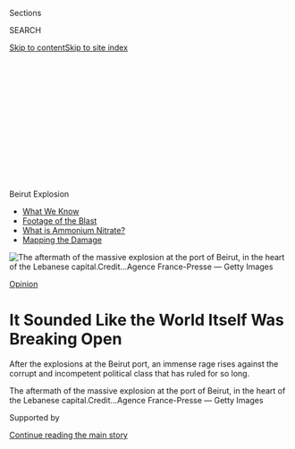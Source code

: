 <div id="app">

<div>

<div>

<div>

<div class="NYTAppHideMasthead css-ikk3s8 e1suatyy0">

<div class="section css-133zg39 e1suatyy2">

<div class="css-eph4ug er09x8g0">

<div class="css-6n7j50">

</div>

<span class="css-1dv1kvn">Sections</span>

<div class="css-10488qs">

<span class="css-1dv1kvn">SEARCH</span>

</div>

[Skip to content](#site-content)[Skip to site index](#site-index)

</div>

<div class="css-10698na e1huz5gh0">

</div>

</div>

</div>

</div>

<div data-aria-hidden="false">

<div id="site-content" role="main">

<div>

<div class="css-1aor85t" style="opacity:0.000000001;z-index:-1;visibility:hidden">

<div class="css-1hqnpie">

<div class="css-epjblv">

<span class="css-17xtcya">[Opinion](/section/opinion)</span><span class="css-x15j1o">|</span><span class="css-fwqvlz">It
Sounded Like the World Itself Was Breaking Open</span>

</div>

<div class="css-k008qs">

<div class="css-1iwv8en">

<span class="css-18z7m18"></span>

<div>

</div>

</div>

<span class="css-1n6z4y">https://nyti.ms/33rYK17</span>

<div class="css-1705lsu">

<div class="css-4xjgmj">

<div class="css-4skfbu" role="toolbar" data-aria-label="Social Media Share buttons, Save button, and Comments Panel with current comment count" data-testid="share-tools">

  - 
  - 
  - 
  - 
    
    <div class="css-6n7j50">
    
    </div>

  - 

</div>

</div>

</div>

</div>

</div>

</div>

<div id="NYT_TOP_BANNER_REGION" class="css-11qgg8s">

<div>

<div id="styln-prism-menu-1596637154977" class="section interactive-content interactive-size-medium css-1du2ztb">

<div class="css-17ih8de interactive-body">

<div id="scroll-container" class="css-1gj85ro">

<span class="css-1iolm7v"><span><span class="css-1pje3qr">Beirut</span><span class="css-1pje3qr">
Explosion</span></span></span>

  - [What We
    Know](https://www.nytimes.com/2020/08/05/world/middleeast/beirut-explosion-what-happened.html?action=click&pgtype=Article&state=default&region=TOP_BANNER&context=storylines_menu)
  - [Footage of the
    Blast](https://www.nytimes.com/2020/08/05/video/beirut-explosion-footage.html?action=click&pgtype=Article&state=default&region=TOP_BANNER&context=storylines_menu)
  - [What is Ammonium
    Nitrate?](https://www.nytimes.com/2020/08/05/world/middleeast/beirut-explosion-ammonium-nitrate.html?action=click&pgtype=Article&state=default&region=TOP_BANNER&context=storylines_menu)
  - [Mapping the
    Damage](https://www.nytimes.com/interactive/2020/08/04/world/middleeast/beirut-explosion-damage.html?action=click&pgtype=Article&state=default&region=TOP_BANNER&context=storylines_menu)

</div>

</div>

</div>

</div>

</div>

<div id="fullBleedHeaderContent">

<div class="css-9fsmc8">

![<span class="css-16f3y1r e13ogyst0" data-aria-hidden="true">The
aftermath of the massive explosion at the port of Beirut, in the heart
of the Lebanese
capital.</span><span class="css-cnj6d5 e1z0qqy90" itemprop="copyrightHolder"><span class="css-1ly73wi e1tej78p0">Credit...</span><span><span>Agence
France-Presse — Getty
Images</span></span></span>](https://static01.nyt.com/images/2020/08/05/opinion/05mounzer1-Sub/merlin_175324842_fa957286-8d41-42be-978c-0f52c4b8df90-articleLarge.jpg?quality=75&auto=webp&disable=upscale)

</div>

<div class="css-1aqq9tq">

[Opinion](/section/opinion)

<div class="css-1vkm6nb ehdk2mb0">

# It Sounded Like the World Itself Was Breaking Open

</div>

After the explosions at the Beirut port, an immense rage rises against
the corrupt and incompetent political class that has ruled for so long.

</div>

<div class="css-nwzfg5 e1gnum310">

<span class="css-1f9pvn2 opinion">The aftermath of the massive explosion
at the port of Beirut, in the heart of the Lebanese
capital.</span><span class="css-cnj6d5 e1z0qqy90" itemprop="copyrightHolder"><span class="css-1ly73wi e1tej78p0">Credit...</span><span><span>Agence
France-Presse — Getty Images</span></span></span>

</div>

<div id="sponsor-wrapper" class="css-1hyfx7x">

<div id="sponsor-slug" class="css-19vbshk">

Supported by

</div>

[Continue reading the main story](#after-sponsor)

<div id="sponsor" class="ad sponsor-wrapper" style="text-align:center;height:100%;display:block">

</div>

<div id="after-sponsor">

</div>

</div>

<div class="css-1wx1auc e1gnum311">

<div class="css-18e8msd">

<div class="css-vp77d3 epjyd6m0">

<div class="css-1baulvz">

By <span class="css-1baulvz last-byline" itemprop="name">Lina
Mounzer</span>

<div class="css-8atqhb">

Ms. Mounzer is a Lebanese writer and translator.

</div>

</div>

</div>

  - Aug. 5, 2020

  - 
    
    <div class="css-4xjgmj">
    
    <div class="css-pvvomx" role="toolbar" data-aria-label="Social Media Share buttons, Save button, and Comments Panel with current comment count" data-testid="share-tools">
    
      - 
      - 
      - 
      - 
        
        <div class="css-6n7j50">
        
        </div>
    
      - 
    
    </div>
    
    </div>

</div>

<div class="css-tk9fsr">

[阅读简体中文版](https://cn.nytimes.com/opinion/20200806/beirut-port-explosions/ "Read in Simplified Chinese")[閱讀繁體中文版](https://cn.nytimes.com/opinion/20200806/beirut-port-explosions/zh-hant/ "Read in Traditional Chinese")

</div>

</div>

</div>

<div class="section meteredContent css-1r7ky0e" name="articleBody" itemprop="articleBody">

<div class="css-1fanzo5 StoryBodyCompanionColumn">

<div class="css-53u6y8">

BEIRUT, Lebanon — It began as a rumble. A deep bass rattling through the
building. And then a roar for seven, eight, nine seconds, an eternity. A
sound that could be made only by the world itself breaking open. I was
certain it was an earthquake.

My husband rushed from the balcony to our bedroom. Waves of pressure
rolled over us; we crouched and clutched at one another. Glass broke,
doors blew open, objects shattered. From the street rose screams and
oaths. And terrified exhortations: “*Ya Muhammad\! Ya Muhammad*\!”

“What was it?” I asked, when I could breathe again.

“*Infijar,”* he responded.
[*Explosion*](https://www.nytimes.com/2020/08/07/world/middleeast/lebanon-explosion-ship.html)*.*
A word we have used far too often in this country. Thinking the blast
had come from underneath our building, I went to the balcony to survey
the damage: The ground glittered with glass as far as the eye could see.

</div>

</div>

<div class="css-1fanzo5 StoryBodyCompanionColumn">

<div class="css-53u6y8">

My hands shook as I scrolled through my phone, trying to call or text
friends, checking Twitter to see what happened. The internet connection
went in and out of service. My husband coaxed me back inside. “Get away
from the windows,” he said. “Put proper shoes on\! We might have to
run.”

</div>

</div>

<div class="css-79elbk" data-testid="photoviewer-wrapper">

<div class="css-z3e15g" data-testid="photoviewer-wrapper-hidden">

</div>

<div class="css-1a48zt4 ehw59r15" data-testid="photoviewer-children">

![<span class="css-16f3y1r e13ogyst0" data-aria-hidden="true">A montage
of images from video shot from an office building at the moment a
massive explosion rocked Beirut on
Tuesday.</span><span class="css-cnj6d5 e1z0qqy90" itemprop="copyrightHolder"><span class="css-1ly73wi e1tej78p0">Credit...</span><span>Gaby
Salem/Esn, via Agence France-Presse — Getty
Images</span></span>](https://static01.nyt.com/images/2020/08/05/opinion/05mounzer2/merlin_175336185_b78a4c2c-9c38-4c64-961d-79d55ad2b0bf-articleLarge.jpg?quality=75&auto=webp&disable=upscale)

</div>

</div>

<div class="css-1fanzo5 StoryBodyCompanionColumn">

<div class="css-53u6y8">

Messages poured in on various WhatsApp groups.

“We’re OK, all our glass is broken but we’re fine.”

“Has anyone heard from H?”

“I spoke to him, he’s fine, but his house isn’t. He said he won’t be
able to answer for a while.”

“The newborn kittens at my mom’s house all died\! From the pressure I
think but my parents are OK.”

We didn’t know what had actually happened, but the reports seemed
certain about the location: the
[Beirut](https://www.nytimes.com/2020/08/07/world/middleeast/lebanon-explosion-ship.html)
port. From our bedroom balcony, I saw a thick plume of pink smoke rising
in the cloudless sky. Speculation was rampant: Israeli warplanes\! A
Hezbollah weapons cache\! A suicide attack\! A fireworks depot on fire\!
The truth, which came in bits and pieces over the long and terrible
evening, turned out to be far worse.

</div>

</div>

<div class="css-79elbk" data-testid="photoviewer-wrapper">

<div class="css-z3e15g" data-testid="photoviewer-wrapper-hidden">

</div>

<div class="css-1a48zt4 ehw59r15" data-testid="photoviewer-children">

<div class="css-1xdhyk6 erfvjey0">

<span class="css-1ly73wi e1tej78p0">Image</span>

<div class="css-zjzyr8">

<div data-testid="lazyimage-container" style="height:257.77777777777777px">

</div>

</div>

</div>

<span class="css-16f3y1r e13ogyst0" data-aria-hidden="true">A woman
rests in front of a damaged building the day after the massive explosion
at the port in
Beirut.</span><span class="css-cnj6d5 e1z0qqy90" itemprop="copyrightHolder"><span class="css-1ly73wi e1tej78p0">Credit...</span><span>Nabil
Mounzer/EPA, via Shutterstock</span></span>

</div>

</div>

<div class="css-1fanzo5 StoryBodyCompanionColumn">

<div class="css-53u6y8">

Lebanon has been pushed into [a full blown economic
collapse](https://www.nytimes.com/2020/08/03/opinion/lebanon-coronavirus-economy.html)
by the corruption and cronyism of the warlords and influential families
who have commanded the seats of power in government since the end of our
15-year civil war in 1990. Our currency has devalued over 80 percent.
Stories of destitution abound. Yet I couldn’t imagine how spectacular
and lethal the incompetence of the Lebanese state could be.

The explosion turned out to be 2,750 tons of ammonium nitrate, which had
been confiscated from a ship and stored in a hangar at the port since
2014 without proper safety measures.

Customs officials [sent numerous
letters](https://www.nytimes.com/2020/08/05/world/middleeast/beirut-lebanon-explosion.html)
to the courts, seeking guidance on how to dispose of the material. The
judiciary never responded. The chemicals sat in the hangar until the
inevitable happened.

</div>

</div>

<div class="css-79elbk" data-testid="photoviewer-wrapper">

<div class="css-z3e15g" data-testid="photoviewer-wrapper-hidden">

</div>

<div class="css-1a48zt4 ehw59r15" data-testid="photoviewer-children">

<div class="css-1xdhyk6 erfvjey0">

<span class="css-1ly73wi e1tej78p0">Image</span>

<div class="css-zjzyr8">

<div data-testid="lazyimage-container" style="height:257.77777777777777px">

</div>

</div>

</div>

<span class="css-16f3y1r e13ogyst0" data-aria-hidden="true">An injured
man sits next to a restaurant in the partially destroyed neighborhood of
Mar Mikhael in
Beirut.</span><span class="css-cnj6d5 e1z0qqy90" itemprop="copyrightHolder"><span class="css-1ly73wi e1tej78p0">Credit...</span><span>Patrick
Baz/Agence France-Presse — Getty Images</span></span>

</div>

</div>

<div class="css-1fanzo5 StoryBodyCompanionColumn">

<div class="css-53u6y8">

I slowly processed the magnitude of it. There were photos of the people
still missing; the homes shattered, books and clothes and furniture
underfoot. The neighborhoods of Gemmayze, [Mar Mikhael and
Geitawi](https://www.nytimes.com/interactive/2020/08/04/world/middleeast/beirut-explosion-damage.html),
coveted for their red-roofed, century-old houses overlooking the port
from the east, all nearly flattened. One friend narrowly missed being
decapitated. Another friend, seven months pregnant, was briefly buried
under debris.

My friend’s father was waiting for his wife in the hallway of a hospital
near the port when the explosion hit. The ceiling collapsed on him. He
came to his senses surrounded by bodies buried under the rubble. He
wished he could see his wife one last time. And then someone pulled him
out. Fortunately, my friend’s mother too was unscathed.

</div>

</div>

<div class="css-79elbk" data-testid="photoviewer-wrapper">

<div class="css-z3e15g" data-testid="photoviewer-wrapper-hidden">

</div>

<div class="css-1a48zt4 ehw59r15" data-testid="photoviewer-children">

<div class="css-1xdhyk6 erfvjey0">

<span class="css-1ly73wi e1tej78p0">Image</span>

<div class="css-zjzyr8">

<div data-testid="lazyimage-container" style="height:257.77777777777777px">

</div>

</div>

</div>

<span class="css-16f3y1r e13ogyst0" data-aria-hidden="true">Hospital
damaged from the explosion in
Beirut.</span><span class="css-cnj6d5 e1z0qqy90" itemprop="copyrightHolder"><span class="css-1ly73wi e1tej78p0">Credit...</span><span>Hassan
Ammar/Associated Press</span></span>

</div>

</div>

<div class="css-1fanzo5 StoryBodyCompanionColumn">

<div class="css-53u6y8">

There were messages from friends, colleagues, acquaintances from all
over the world. The news had traveled far and fast, another measure of
its horror.

My husband spoke to his uncle in New York; I surveyed the damage in the
kitchen. Glassware had flown out of the cupboards. I pulled out the
broom and began sweeping. The night was filled with the dissonant music
of broken glass and in the distance, sirens.

Growing up in Lebanon taught me that an explosion resonates across time,
that the shock reverberates forward into your life, and the pressure
reconfigures the landscape of the mind. I know that it comes to shape
everything you think you deserve from the world. The people of Beirut
have been shaped by the bombs that reconfigured this country.

We haven’t even begun to assess the damage that this bomb has done to
us, to our city. At least [135 dead
and 5,000](https://www.nytimes.com/2020/08/05/world/middleeast/beirut-lebanon-explosion.html)
injured. And then there is the loss of the port, a lifeline for a
country that imports nearly everything it consumes. We were already
facing food shortages. The explosion took out two massive grain silos;
wheat spilled into the rubble and the ash.

This is not some lamentable accident. “I can’t stress this enough but
the international community must respond to this as a war crime and not
an accidental tragedy,” the [Lebanese-Palestinian author Saleem
Haddad](https://twitter.com/sysh/status/1290980055544475650) wrote on
Twitter.

In 1989, when I was 10, during the final and deadliest phase of the
Lebanese civil war**,** we were huddled with our neighbors in a
vestibule on the fourth floor of our building when a shell screeched
into the floor below us and exploded. I thought that was the loudest
sound I had ever heard in my life. Our upstairs neighbor was screaming;
our downstairs neighbor’s face was gray with concrete dust.

We referred to that phase of the civil war as the “Aoun war,” after
Michel Aoun, the general who commandeered the Lebanese Army like his own
militia, decimating West Beirut in his bid to oust the Syrians from
Lebanon.

</div>

</div>

<div class="css-1fanzo5 StoryBodyCompanionColumn">

<div class="css-53u6y8">

Mr. Aoun is now [our octogenarian
president](https://www.nytimes.com/2016/11/01/world/middleeast/michel-aoun-lebanon-president.html),
allied with Hezbollah and Syria. That is how vile and opportunistic and
immortal our warlords are. I use him as an example not because he is the
worst among them — that is a tough competition. I mention Mr. Aoun to
remind myself how long we have been at the mercy of the same people and
their pernicious ambitions.

Beneath the rubble, beneath the sadness, an immense rage has begun to
boil. Lebanese blood has been spilled for so long. After the war, the
criminals all granted themselves amnesty. This time, it won’t be theirs
for the taking.

</div>

</div>

<div class="css-79elbk" data-testid="photoviewer-wrapper">

<div class="css-z3e15g" data-testid="photoviewer-wrapper-hidden">

</div>

<div class="css-1a48zt4 ehw59r15" data-testid="photoviewer-children">

<div class="css-1xdhyk6 erfvjey0">

<span class="css-1ly73wi e1tej78p0">Image</span>

<div class="css-zjzyr8">

<div data-testid="lazyimage-container" style="height:239.08888888888887px">

</div>

</div>

</div>

<span class="css-16f3y1r e13ogyst0" data-aria-hidden="true">A man at the
scene of the explosion in
Beirut.</span><span class="css-cnj6d5 e1z0qqy90" itemprop="copyrightHolder"><span class="css-1ly73wi e1tej78p0">Credit...</span><span>Ibrahim
Amro/Agence France-Presse — Getty Images</span></span>

</div>

</div>

<div class="css-1fanzo5 StoryBodyCompanionColumn">

<div class="css-53u6y8">

Lina Mounzer is a Lebanese writer and translator.

*The Times is committed to publishing* [*a diversity of
letters*](https://www.nytimes.com/2019/01/31/opinion/letters/letters-to-editor-new-york-times-women.html)
*to the editor. We’d like to hear what you think about this or any of
our articles. Here are some*
[*tips*](https://help.nytimes.com/hc/en-us/articles/115014925288-How-to-submit-a-letter-to-the-editor)*.
And here’s our email:*
[*letters@nytimes.com*](mailto:letters@nytimes.com)*.*

*Follow The New York Times Opinion section on*
[*Facebook*](https://www.facebook.com/nytopinion)*,* [*Twitter
(@NYTopinion)*](http://twitter.com/NYTOpinion) *and*
[*Instagram*](https://www.instagram.com/nytopinion/)*.*

</div>

</div>

</div>

<div>

</div>

<div>

</div>

<div>

</div>

<div>

<div id="bottom-wrapper" class="css-1ede5it">

<div id="bottom-slug" class="css-l9onyx">

Advertisement

</div>

[Continue reading the main story](#after-bottom)

<div id="bottom" class="ad bottom-wrapper" style="text-align:center;height:100%;display:block;min-height:90px">

</div>

<div id="after-bottom">

</div>

</div>

</div>

</div>

</div>

## Site Index

<div>

</div>

## Site Information Navigation

  - [© <span>2020</span> <span>The New York Times
    Company</span>](https://help.nytimes.com/hc/en-us/articles/115014792127-Copyright-notice)

<!-- end list -->

  - [NYTCo](https://www.nytco.com/)
  - [Contact
    Us](https://help.nytimes.com/hc/en-us/articles/115015385887-Contact-Us)
  - [Work with us](https://www.nytco.com/careers/)
  - [Advertise](https://nytmediakit.com/)
  - [T Brand Studio](http://www.tbrandstudio.com/)
  - [Your Ad
    Choices](https://www.nytimes.com/privacy/cookie-policy#how-do-i-manage-trackers)
  - [Privacy](https://www.nytimes.com/privacy)
  - [Terms of
    Service](https://help.nytimes.com/hc/en-us/articles/115014893428-Terms-of-service)
  - [Terms of
    Sale](https://help.nytimes.com/hc/en-us/articles/115014893968-Terms-of-sale)
  - [Site Map](https://spiderbites.nytimes.com)
  - [Help](https://help.nytimes.com/hc/en-us)
  - [Subscriptions](https://www.nytimes.com/subscription?campaignId=37WXW)

</div>

</div>

</div>

</div>
